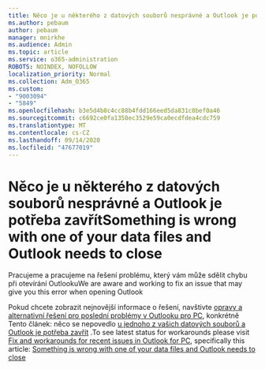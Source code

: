 ```yaml
---
title: Něco je u některého z datových souborů nesprávné a Outlook je potřeba zavřít
ms.author: pebaum
author: pebaum
manager: mnirkhe
ms.audience: Admin
ms.topic: article
ms.service: o365-administration
ROBOTS: NOINDEX, NOFOLLOW
localization_priority: Normal
ms.collection: Adm_O365
ms.custom:
- "9003094"
- "5849"
ms.openlocfilehash: b3e5d4b8c4cc88b4fdd166eed5da831c0bef0a46
ms.sourcegitcommit: c6692ce0fa1358ec3529e59ca0ecdfdea4cdc759
ms.translationtype: MT
ms.contentlocale: cs-CZ
ms.lasthandoff: 09/14/2020
ms.locfileid: "47677019"
---
```

# <a name="something-is-wrong-with-one-of-your-data-files-and-outlook-needs-to-close"></a><span data-ttu-id="fa3f4-102">Něco je u některého z datových souborů nesprávné a Outlook je potřeba zavřít</span><span class="sxs-lookup"><span data-stu-id="fa3f4-102">Something is wrong with one of your data files and Outlook needs to close</span></span>

<span data-ttu-id="fa3f4-103">Pracujeme a pracujeme na řešení problému, který vám může sdělit chybu při otevírání Outlooku</span><span class="sxs-lookup"><span data-stu-id="fa3f4-103">We are aware and working to fix an issue that may give you this error when opening Outlook</span></span>

<span data-ttu-id="fa3f4-104">Pokud chcete zobrazit nejnovější informace o řešení, navštivte [opravy a alternativní řešení pro poslední problémy v Outlooku pro PC](https://support.microsoft.com/office/ecf61305-f84f-4e13-bb73-95a214ac1230), konkrétně Tento článek: něco se nepovedlo [u jednoho z vašich datových souborů a Outlook je potřeba zavřít](https://support.microsoft.com/office/a3b59934-2446-4f2a-bd25-58f88188b9b2) .</span><span class="sxs-lookup"><span data-stu-id="fa3f4-104">To see latest status for workarounds please visit  [Fix and workarounds for recent issues in Outlook for PC](https://support.microsoft.com/office/ecf61305-f84f-4e13-bb73-95a214ac1230), specifically this article: [Something is wrong with one of your data files and Outlook needs to close](https://support.microsoft.com/office/a3b59934-2446-4f2a-bd25-58f88188b9b2)</span></span>
